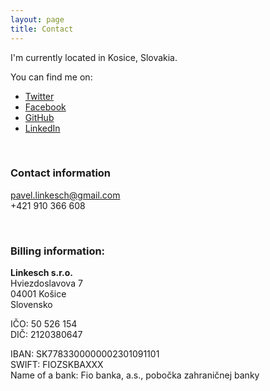 ```yaml
---
layout: page
title: Contact
---
```


I'm currently located in Kosice, Slovakia.

You can find me on:

- [Twitter](https://twitter.com/linkesch)
- [Facebook](https://www.facebook.com/linkesch)
- [GitHub](https://github.com/orthes)
- [LinkedIn](https://www.linkedin.com/in/linkesch)

<br>

### Contact information

[pavel.linkesch@gmail.com](mailto:pavel.linkesch@gmail.com)<br>
+421 910 366 608

<br>

### Billing information:

**Linkesch s.r.o.**<br>
Hviezdoslavova 7<br>
04001 Košice<br>
Slovensko

IČO: 50 526 154<br>
DIČ: 2120380647

IBAN: SK7783300000002301091101<br>
SWIFT: FIOZSKBAXXX<br>
Name of a bank: Fio banka, a.s., pobočka zahraničnej banky
